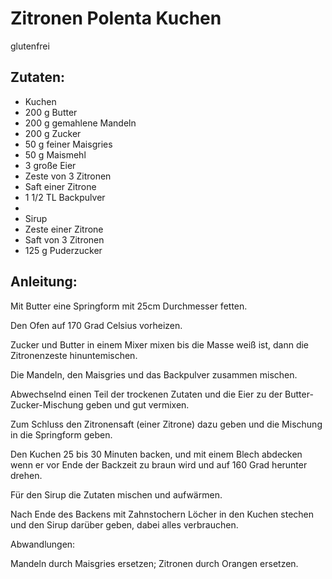 Zitronen Polenta Kuchen
===
glutenfrei

Zutaten:
---
- Kuchen  
- 200 g Butter
- 200 g gemahlene Mandeln
- 200 g Zucker
- 50 g feiner Maisgries
- 50 g Maismehl
- 3 große Eier
-   Zeste von 3 Zitronen
-   Saft einer Zitrone
- 1 1/2 TL Backpulver
-   
- Sirup  
-   Zeste einer Zitrone
-   Saft von 3 Zitronen
- 125 g Puderzucker

Anleitung:
---
Mit Butter eine Springform mit 25cm Durchmesser fetten.

Den Ofen auf 170 Grad Celsius vorheizen.

Zucker und Butter in einem Mixer mixen bis die Masse weiß ist, dann die Zitronenzeste hinuntemischen.

Die Mandeln, den Maisgries und das Backpulver zusammen mischen.

Abwechselnd einen Teil der trockenen Zutaten und die Eier zu der Butter-Zucker-Mischung geben und gut vermixen.

Zum Schluss den Zitronensaft (einer Zitrone) dazu geben und die Mischung in die Springform geben.

Den Kuchen 25 bis 30 Minuten backen, und mit einem Blech abdecken wenn er vor Ende der Backzeit zu braun wird und auf 160 Grad herunter drehen.

Für den Sirup die Zutaten mischen und aufwärmen.

Nach Ende des Backens mit Zahnstochern Löcher in den Kuchen stechen und den Sirup darüber geben, dabei alles verbrauchen.

Abwandlungen:

Mandeln durch Maisgries ersetzen; Zitronen durch Orangen ersetzen.